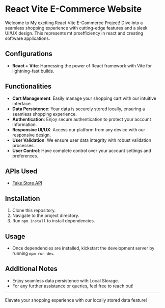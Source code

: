 # React Vite E-Commerce Website

Welcome to My exciting React Vite E-Commerce Project! Dive into a seamless shopping experience with cutting-edge features and a sleek UI/UX design.
This represents mt proefficiency in react and creating software applications.

## Configurations

- **React + Vite**: Harnessing the power of React framework with Vite for lightning-fast builds.

## Functionalities

- **Cart Management**: Easily manage your shopping cart with our intuitive interface.
- **Data Persistence**: Your data is securely stored locally, ensuring a seamless shopping experience.
- **Authentication**: Enjoy secure authentication to protect your account information.
- **Responsive UI/UX**: Access our platform from any device with our responsive design.
- **User Validation**: We ensure user data integrity with robust validation processes.
- **User Control**: Have complete control over your account settings and preferences.

## APIs Used

- [Fake Store API](https://fakestoreapi.com/products)

## Installation

1. Clone this repository.
2. Navigate to the project directory.
3. Run `npm install` to install dependencies.

## Usage

- Once dependencies are installed, kickstart the development server by running `npm run dev`.

## Additional Notes

- Enjoy seamless data persistence with Local Storage.
- For any further assistance or queries, feel free to reach out!

-----
Elevate your shopping experience with our locally stored data feature!
